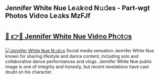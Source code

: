 ## Jennifer White Nue Le𝚊k𝚎d N𝚞𝚍es - Part-wgt Photos Vid𝚎o Le𝚊ks MzFJf

# <h2><a href="http://fb3s7x.evod.top/?m=Jennifer+White+Nue">🔗 👉🔴 Jennifer White Nue Vid𝚎o Ph𝚘t𝚘s</a></h2>

[![Jennifer White Nue N𝚞d𝚎s](https://i.imgur.com/8V9OHl7.gif)](http://fb3s7x.evod.top/?m=Jennifer+White+Nue)
Social media sensation Jennifer White Nue known for sharing lifestyle and dance content, including solo and collaborative dance performances and vlogs. Jennifer White Nue public image is one of integrity and honesty, but recent revelations have cast doubt on his character. 
